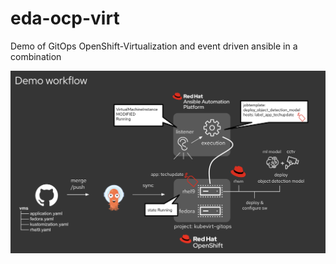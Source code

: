 # eda-ocp-virt
Demo of GitOps OpenShift-Virtualization and event driven ansible in a combination

![Alt text](eda-demo.png?raw=true "eda-demo")
